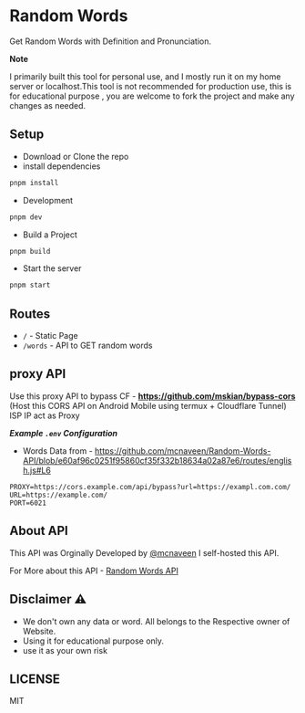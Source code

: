# Random Words  

Get Random Words with Definition and Pronunciation.  

**Note**  

I primarily built this tool for personal use, and I mostly run it on my home server or localhost.This tool is not recommended for production use, this is for educational purpose , you are welcome to fork the project and make any changes as needed.  

## Setup

- Download or Clone the repo
- install dependencies

```sh
pnpm install
```

- Development

```sh
pnpm dev
```

- Build a Project

```sh
pnpm build
```

- Start the server

```sh
pnpm start
```

## Routes

- `/` - Static Page  
- `/words` - API to GET random words

## proxy API

Use this proxy API to bypass CF - **<https://github.com/mskian/bypass-cors>**  (Host this CORS API on Android Mobile using termux + Cloudflare Tunnel) ISP IP act as Proxy  

***Example `.env` Configuration***  

- Words Data from - <https://github.com/mcnaveen/Random-Words-API/blob/e60af96c0251f95860cf35f332b18634a02a87e6/routes/english.js#L6>  

```env
PROXY=https://cors.example.com/api/bypass?url=https://exampl.com.com/
URL=https://example.com/
PORT=6021
```

## About API

This API was Orginally Developed by [@mcnaveen](https://github.com/mcnaveen/)
I self-hosted this API.  

For More about this API - [Random Words API](https://github.com/mcnaveen/Random-Words-API)  

## Disclaimer ⚠

- We don't own any data or word. All belongs to the Respective owner of Website.
- Using it for educational purpose only.
- use it as your own risk  

## LICENSE

MIT
